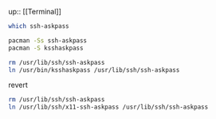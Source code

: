 up:: [[Terminal]]

```sh
which ssh-askpass

pacman -Ss ssh-askpass
pacman -S ksshaskpass

rm /usr/lib/ssh/ssh-askpass
ln /usr/bin/ksshaskpass /usr/lib/ssh/ssh-askpass
```


revert
```sh
rm /usr/lib/ssh/ssh-askpass
ln /usr/lib/ssh/x11-ssh-askpass /usr/lib/ssh/ssh-askpass
```